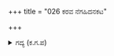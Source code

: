 +++
title = "026 ಕರವ ನೆಗಹಿದನಕಟ"

+++

<details><summary>ಗದ್ಯ (ಕ.ಗ.ಪ) </summary>

26. ದುರ್ಯೋಧನನು ಕೈಯನ್ನು ಮೇಲಕ್ಕೆ ಎತ್ತಿದನು. "ಹೋ ಹೋ, ವೀರರೇ , ಅಂಜದಿರಿ, ಅಂಜದಿರಿ. ನಿಮ್ಮ ಶತ್ರುವಿಗೆ ನಾಲ್ಕು  ಕೈಗಳಿಲ್ಲ. ಹಣೆಯಲ್ಲಿ ಕಣ್ಣಿಲ್ಲ. ದೊರೆಯ ಕೈಯನ್ನು ಕಂಡ ಬಳಿಕ ಪಕ್ಕಕ್ಕೆ ಸರಿಯಿರಿ, ಪರಿವಾರದವರು ದೂರದಲ್ಲಿ ಇರಿ.  ವೃಥಾ ಭಯವೇಕೆ?" ಎನ್ನುತ್ತ ದುರ್ಯೋಧನನು ಸಿದ್ಧನಾದ.
</details>
